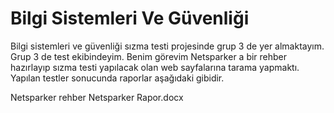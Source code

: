 # Bilgi Sistemleri Ve Güvenliği

Bilgi sistemleri ve güvenliği sızma testi projesinde grup 3 de yer almaktayım. Grup 3 de test ekibindeyim. Benim görevim Netsparker a bir rehber hazırlayıp sızma testi yapılacak olan web sayfalarına tarama yapmaktı. Yapılan testler sonucunda raporlar aşağıdaki gibidir.

Netsparker rehber                Netsparker Rapor.docx
